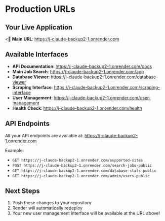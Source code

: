 # Production URLs

## Your Live Application
< **Main URL**: https://j-claude-backup2-1.onrender.com

## Available Interfaces
- **API Documentation**: https://j-claude-backup2-1.onrender.com/docs
- **Main Job Search**: https://j-claude-backup2-1.onrender.com/app
- **Database Viewer**: https://j-claude-backup2-1.onrender.com/database-viewer
- **Scraping Interface**: https://j-claude-backup2-1.onrender.com/scraping-interface
- **User Management**: https://j-claude-backup2-1.onrender.com/user-management
- **Health Check**: https://j-claude-backup2-1.onrender.com/health

## API Endpoints
All your API endpoints are available at: https://j-claude-backup2-1.onrender.com

Example:
- `GET https://j-claude-backup2-1.onrender.com/supported-sites`
- `POST https://j-claude-backup2-1.onrender.com/search-jobs-public`
- `GET https://j-claude-backup2-1.onrender.com/database-stats-public`
- `GET https://j-claude-backup2-1.onrender.com/admin/users-public`

## Next Steps
1. Push these changes to your repository
2. Render will automatically redeploy
3. Your new user management interface will be available at the URL above!